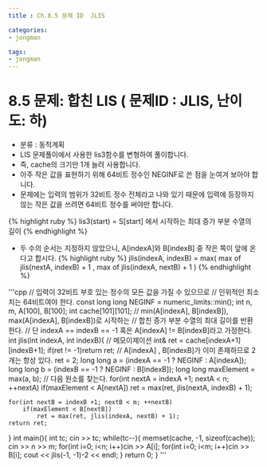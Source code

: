 ```yaml
---
title : Ch.8.5 문제 ID  JLIS

categories:
- jongman

tags:
- jongman
---
```


# 8.5 문제: 합친 LIS ( 문제ID : JLIS, 난이도: 하)
[algo]: <https://algospot.com/judge/problem/read/JLIS>
- 분류 : 동적계획
- LIS 문제풀이에서 사용한 lis3함수를 변형하여 풀이합니다.
- 즉, cache의 크기만 1개 늘려 사용합니다.
- 아주 작은 값을 표현하기 위해 64비트 정수인 NEGINF로 쓴 점을 눈여겨 보아야 합니다.
- 문제에는 입력의 범위가 32비트 정수 전체라고 나와 있기 때문에 입력에 등장하지 않는 작은 값을 쓰려면
  64비트 정수를 써야만 합니다.

{% highlight ruby %}
lis3(start) = S[start] 에서 시작하는 최대 증가 부분 수열의 길이
{% endhighlight %}

- 두 수의 순서는 지정하지 않았으니, A[indexA]와 B[indexB] 중 작은 쪽이 앞에 온다고 합시다.
{% highlight ruby %}
jlis(indexA, indexB) = max( max of jlis(nextA, indexB) + 1 , 
                            max of jlis(indexA, nextB) + 1 )
{% endhighlight %}




'''cpp
// 입력이 32비트 부호 있는 정수의 모든 값을 가질 수 있으므로
// 인위적인 최소치는 64비트여야 한다.
const long long NEGINF = numeric_limits<long long>::min();
int n, m, A[100], B[100];
int cache[101][101];
// min(A[indexA], B[indexB]), max(A[indexA], B[indexB])로 시작하는
// 합친 증가 부분 수열의 최대 길이를 반환한다.
// 단 indexA == indexB == -1 혹은 A[indexA] != B[indexB]라고 가정한다.
int jlis(int indexA, int indexB){
    // 메모이제이션
    int& ret = cache[indexA+1][indexB+1];
    if(ret != -1)return ret;
    // A[indexA] , B[indexB]가 이미 존재하므로 2개는 항상 있다.
    ret = 2;
    long long a = (indexA == -1 ? NEGINF : A[indexA]);
    long long b = (indexB == -1 ? NEGINF : B[indexB]);
    long long maxElement = max(a, b);
    // 다음 원소를 찾는다.
    for(int nextA = indexA +1; nextA < n; ++nextA)
        if(maxElement < A[nextA])
            ret = max(ret, jlis(nextA, indexB) + 1);

    for(int nextB = indexB +1; nextB < m; ++nextB)
        if(maxElement < B[nextB])
            ret = max(ret, jlis(indexA, nextB) + 1);
    return ret;
}
int main(){
    int tc;
    cin >> tc;
    while(tc--){
        memset(cache, -1, sizeof(cache));
        cin >> n >> m;
        for(int i=0; i<n; i++)cin >> A[i];
        for(int i=0; i<m; i++)cin >> B[i];
        cout << jlis(-1, -1)-2 << endl;
    }
    return 0;
}
'''

